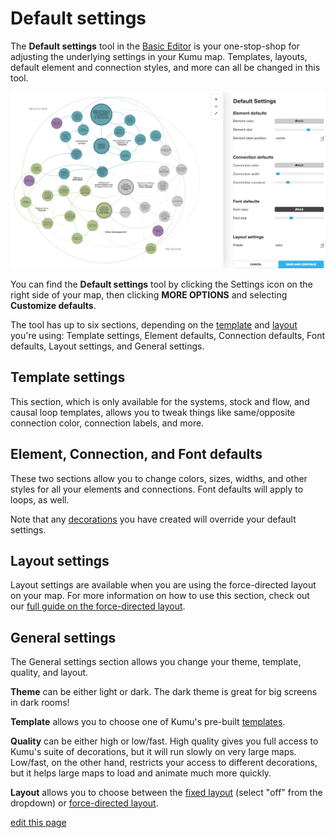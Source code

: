 # Default settings

The **Default settings** tool in the [Basic Editor](/overview/view-editors.html#basic-editor) is your one-stop-shop for adjusting the underlying settings in your Kumu map. Templates, layouts, default element and connection styles, and more can all be changed in this tool.

![Default settings](/images/basic-editor-default-settings.png)

You can find the **Default settings** tool by clicking the Settings icon <i class="fa fa-sliders"></i> on the right side of your map, then clicking **MORE OPTIONS** and selecting **Customize defaults**.

The tool has up to six sections, depending on the [template](/guides/templates.html) and [layout](/guides/layouts.html) you're using: Template settings, Element defaults, Connection defaults, Font defaults, Layout settings, and General settings.


## Template settings

This section, which is only available for the systems, stock and flow, and causal loop templates, allows you to tweak things like same/opposite connection color, connection labels, and more.


## Element, Connection, and Font defaults

These two sections allow you to change colors, sizes, widths, and other styles for all your elements and connections. Font defaults will apply to loops, as well.

Note that any [decorations](/guides/decorate.html) you have created will override your default settings.

## Layout settings

 Layout settings are available when you are using the force-directed layout on your map. For more information on how to use this section, check out our [full guide on the force-directed layout](/guides/layouts/force-directed.html).

## General settings

The General settings section allows you change your theme, template, quality, and layout.

**Theme** can be either light or dark. The dark theme is great for big screens in dark rooms!

**Template** allows you to choose one of Kumu's pre-built [templates](/guides/templates.html).

**Quality** can be either high or low/fast. High quality gives you full access to Kumu's suite of decorations, but it will run slowly on very large maps. Low/fast, on the other hand, restricts your access to different decorations, but it helps large maps to load and animate much more quickly.

**Layout** allows you to choose between the [fixed layout](/guides/layouts/fixed.html) (select "off" from the dropdown) or [force-directed layout](/guides/layouts/force-directed.html).

<span class="edit-link"><a href="https://github.com/kumu/docs/blob/master/guides/default-settings.md" target="_blank"><i class="fa fa-github"></i> edit this page</a></span>
